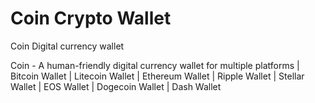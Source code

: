 # Coin Crypto Wallet
Coin Digital currency wallet

Coin - A human-friendly digital currency wallet for multiple platforms | Bitcoin Wallet | Litecoin Wallet | Ethereum Wallet | Ripple Wallet | Stellar Wallet | EOS Wallet | Dogecoin Wallet | Dash Wallet
